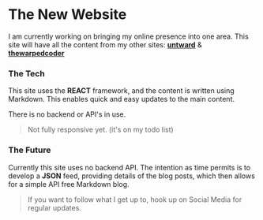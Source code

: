# The New Website

I am currently working on bringing my online presence into one area. This site will have all the content from my other sites:
**[untward](http://www.untward.com)** &  **[thewarpedcoder](http://www.thewarpedcoder.net)**



### The Tech
This site uses the **REACT** framework, and the content is written using Markdown. This enables quick and easy updates to the main content.  

There is no backend or API's in use.

>Not fully responsive yet. (it's on my todo list)

### The Future
Currently this site uses no backend API. The intention as time permits is to develop a **JSON** feed, providing details of the blog posts, which then allows for a simple API free Markdown blog.  



>If you want to follow what I get up to, hook up on Social Media for regular updates.
